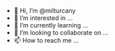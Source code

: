 - 👋 Hi, I’m @milturcany
- 👀 I’m interested in ...
- 🌱 I’m currently learning ...
- 💞️ I’m looking to collaborate on ...
- 📫 How to reach me ...

<!---
milturcany/milturcany is a ✨ special ✨ repository because its `README.md` (this file) appears on your GitHub profile.
You can click the Preview link to take a look at your changes.
--->
